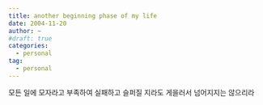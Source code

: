 ```yaml
---
title: another beginning phase of my life
date: 2004-11-20
author: ~
#draft: true
categories:
  - personal
tag:
  - personal
---
```




모든 일에 모자라고 부족하여 실패하고 슬퍼질 지라도
게을러서 넘어지지는 않으리라


 






